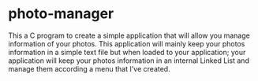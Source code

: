 # photo-manager
This a C program to create a simple application that will allow you manage information of your photos. This application will mainly keep your photos information in a simple text file but when loaded to your application; your application will keep your photos information in an internal Linked List and manage them according a menu that I've created.
